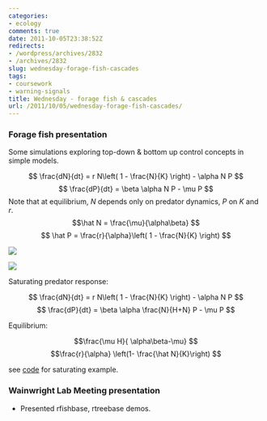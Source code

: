 ```yaml
---
categories:
- ecology
comments: true
date: 2011-10-05T23:38:52Z
redirects:
- /wordpress/archives/2832
- /archives/2832
slug: wednesday-forage-fish-cascades
tags:
- coursework
- warning-signals
title: Wednesday - forage fish & cascades
url: /2011/10/05/wednesday-forage-fish-cascades/
---
```


### Forage fish presentation


Some simulations exploring top-down & bottom up control concepts in simple models.

$$ \frac{dN}{dt} = r N\left( 1 - \frac{N}{K} \right) - \alpha N P $$
$$ \frac{dP}{dt} = \beta \alpha N P - \mu P $$
Note that at equilibrium, _N_ depends only on predator dynamics, _P_ on _K_ and _r_.
$$\hat N = \frac{\mu}{\alpha\beta} $$
$$ \hat P = \frac{r}{\alpha}\left( 1 - \frac{N}{K} \right) $$

![]( http://farm7.staticflickr.com/6229/6218801964_2959d33d3a_o.png )


![]( http://farm7.staticflickr.com/6172/6218281173_8baf1ac355_o.png )


Saturating predator response:

$$ \frac{dN}{dt} = r N\left( 1 - \frac{N}{K} \right) - \alpha N P $$
$$ \frac{dP}{dt} = \beta \alpha \frac{N}{H+N} P - \mu P $$

Equilibrium:

$$\frac{\mu H}{ \alpha\beta-\mu} $$ 
$$\frac{r}{\alpha} \left(1- \frac{\hat N}{K}\right) $$



see [code](https://github.com/cboettig/structured-populations/blob/master/demo/cascades2.R) for saturating example.


### Wainwright Lab Meeting presentation





	
  * Presented rfishbase, rtreebase demos.


